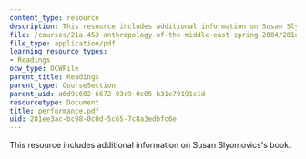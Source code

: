 ```yaml
---
content_type: resource
description: This resource includes additional information on Susan Slyomovics's book.
file: /courses/21a-453-anthropology-of-the-middle-east-spring-2004/281ee3acbc980c0d5c657c8a3edbfc6e_performance.pdf
file_type: application/pdf
learning_resource_types:
- Readings
ocw_type: OCWFile
parent_title: Readings
parent_type: CourseSection
parent_uid: a6d9c602-6672-03c9-0c05-b31e79191c1d
resourcetype: Document
title: performance.pdf
uid: 281ee3ac-bc98-0c0d-5c65-7c8a3edbfc6e
---
```

This resource includes additional information on Susan Slyomovics's book.


